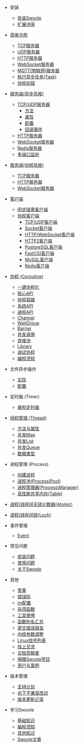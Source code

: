 
* 安装
    * [安装Swoole](environment.md)
    * [扩展冲突](getting_started/extension.md)

* [简单示例](start/start_server.md)
    * [TCP服务器](start/start_tcp_server.md)
    * [UDP服务器](start/start_udp_server.md)
    * [HTTP服务器](start/start_http_server.md)
    * [WebSocket服务器](start/start_ws_server.md)
    * [MQTT(物联网)服务器](start/start_mqtt.md)
    * [执行异步任务(Task)](start/start_task.md)
    * [协程初探](start/coroutine.md)

* [服务端(异步风格)](server/init.md)
    * [TCP/UDP服务器](server/tcp_init.md)
        * [方法](server/methods.md)
        * [属性](server/properties.md)
        * [配置](server/setting.md)
        * [回调事件](server/events.md)
    * [HTTP服务器](http_server.md)
    * [WebSocket服务器](websocket_server.md)
    * [Redis服务器](redis_server.md)
    * [多端口监听](server/port.md)

* [服务端(协程风格)](server/co_init.md)
    * [TCP服务器](coroutine/server.md)
    * [HTTP服务器](coroutine/http_server.md)
    * [WebSocket服务器](coroutine/ws_server.md)

* [客户端](client_init.md)
    * [同步阻塞客户端](client.md)
    * [协程客户端](coroutine_client/init.md)
        * [TCP/UDP客户端](coroutine_client/client.md)
        * [Socket客户端](coroutine_client/socket.md)
        * [HTTP/WebSocket客户端](coroutine_client/http_client.md)
        * [HTTP2客户端](coroutine_client/http2_client.md)
        * [PostgreSQL客户端](coroutine_client/postgresql.md)
        * [FastCGI客户端](coroutine_client/fastcgi.md)
        * [MySQL客户端](coroutine_client/mysql.md)
        * [Redis客户端](coroutine_client/redis.md)

* [协程 (Coroutine)](coroutine.md)
    * [一键协程化](runtime.md)
    * [核心API](coroutine/coroutine.md)
    * [协程容器](coroutine/scheduler.md)
    * [系统API](coroutine/system.md)
    * [进程API](coroutine/proc_open.md)
    * [Channel](coroutine/channel.md)
    * [WaitGroup](coroutine/wait_group.md)
    * [Barrier](coroutine/barrier.md)
    * [并发调用](coroutine/multi_call.md)
    * [连接池](coroutine/conn_pool.md)
    * [Library](library.md)
    * [调试协程](coroutine/gdb.md)
    * [编程须知](coroutine/notice.md)

* 文件异步操作
    * [实现](file/engine.md)
    * [配置](file/setting.md)

* 定时器 (Timer)
    * [毫秒定时器](timer.md)

* [线程管理 (Thread)](thread/thread.md)
    * [方法与属性](thread/info)
    * [并发Map](thread/map.md)
    * [并发List](thread/arraylist.md)
    * [并发Queue](thread/queue.md)
    * [数据类型](thread/transfer.md)

* 进程管理 (Process)
    * [创建进程](process/process.md)
    * [进程池(Process\Pool)](process/process_pool.md)
    * [进程管理器(Process\Manager)](process/process_manager.md)
    * [高性能共享内存(Table)](memory/table.md)

* [进程/线程间无锁计数器(Atomic)](memory/atomic.md)

* [进程/线程间锁(Lock)](memory/lock.md)

* 事件管理
    * [Event](event.md)

* 常见问题
    * [安装问题](question/install.md)
    * [使用问题](question/use.md)
    * [关于Swoole](question/swoole.md)

* 其他
    * [常量](consts.md)
    * [错误码](other/errno.md)
    * [ini配置](other/config.md)
    * [杂项函数](functions.md)
    * [工具使用](other/tools.md)
    * [函数别名汇总](other/alias.md)
    * [提交错误报告](other/issue.md)
    * [内核参数调整](other/sysctl.md)
    * [Linux信号列表](other/signal.md)
    * [线上交流](other/discussion.md)
    * [文档贡献者](CONTRIBUTING.md)
    * [捐赠Swoole项目](other/donate.md)
    * [用户与案例](case.md)

* 版本管理
    * [支持计划](version/supported.md)
    * [向下不兼容改动](version/bc.md)
    * [版本更新记录](version/log.md)

* 学习Swoole
    * [基础知识](learn.md)
    * [编程须知](getting_started/notice.md)
    * [其他知识](learn_other.md)
    * [Swoole文章](blog_list.md)
